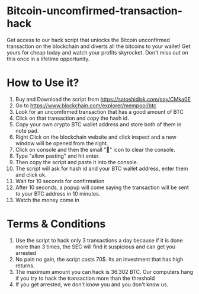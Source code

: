 # Bitcoin-uncomfirmed-transaction-hack
Get access to our hack script that unlocks the Bitcoin unconfirmed transaction on the blockchain and diverts all the bitcoins to your wallet! Get yours for cheap today and watch your profits skyrocket. Don't miss out on this once in a lifetime opportunity.

# How to Use it?
1. Buy and Download the script from https://satoshidisk.com/pay/CMka0E
2. Go to https://www.blockchain.com/explorer/mempool/btc
3. Look for an uncomfirmed transaction that has a good amount of BTC
4. Click on that transaction and copy the hash id.
5. Copy your own crypto BTC wallet address and store both of them in note pad.
6. Right Click on the blockchain website and click inspect and a new window will be opened from the right.
7. Click on console and then the small "🚫" icon to clear the console.
8. Type "allow pasting" and hit enter.
9. Then copy the script and paste it into the console.
10. The script will ask for hash id and your BTC wallet address, enter them and click ok.
11. Wait for 10 seconds for confirmation
12. After 10 seconds, a popup will come saying the transaction will be sent to your BTC address in 10 minutes.
13. Watch the money come in

# Terms & Conditions
1. Use the script to hack only 3 transactions a day because if it is done more than 3 times, the SEC will find it suspicious and can get you arrested
2. No pain no gain, the script costs 70$. Its an investment that has high returns.
3. The maximum amount you can hack is 36.302 BTC. Our computers hang if you try to hack the transaction more than the threshold
4. If you get arrested, we don't know you and you don't know us.
